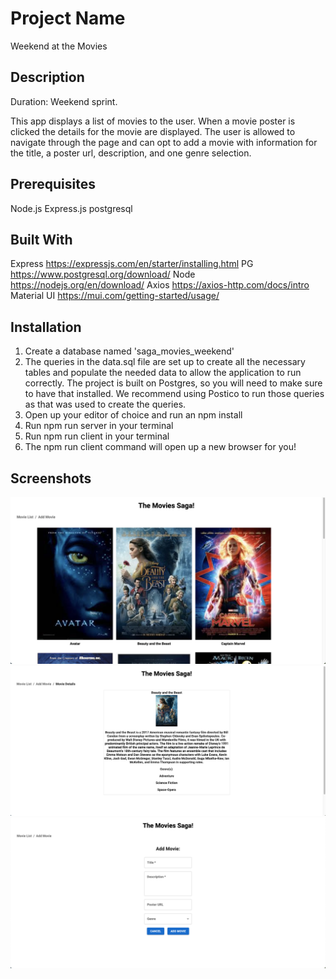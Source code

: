# Project Name

Weekend at the Movies

## Description

Duration: Weekend sprint.

This app displays a list of movies to the user. When a movie poster is clicked the details for the movie are displayed. The user is allowed to navigate through the page and can opt to add a movie with information for the title, a poster url, description, and one genre selection.


## Prerequisites
Node.js
Express.js
postgresql

## Built With
Express https://expressjs.com/en/starter/installing.html
PG https://www.postgresql.org/download/
Node https://nodejs.org/en/download/
Axios https://axios-http.com/docs/intro
Material UI https://mui.com/getting-started/usage/

## Installation

1. Create a database named 'saga_movies_weekend'
2. The queries in the data.sql file are set up to create all the necessary tables and populate the needed data to allow the application to run correctly. The project is built on Postgres, so you will need to make sure to have that installed. We recommend using Postico to run those queries as that was used to create the queries.
3. Open up your editor of choice and run an npm install
4. Run npm run server in your terminal
5. Run npm run client in your terminal
6. The npm run client command will open up a new browser for you!

## Screenshots
![home page](wireframes/Home.png)
![movie details](wireframes/Details.png)
![add movie](wireframes/Add.png)

